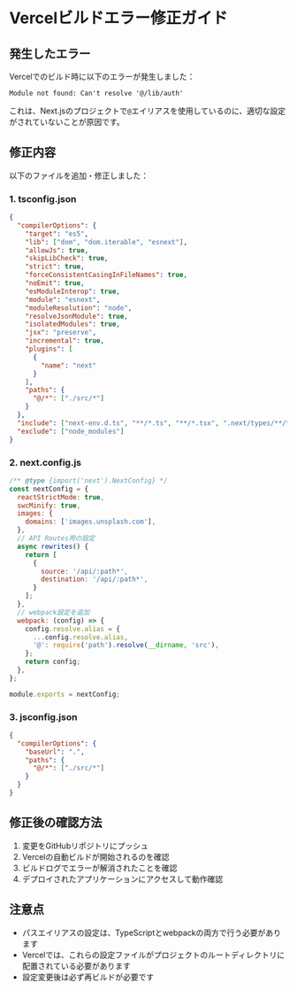 # Vercelビルドエラー修正ガイド

## 発生したエラー

Vercelでのビルド時に以下のエラーが発生しました：

```
Module not found: Can't resolve '@/lib/auth'
```

これは、Next.jsのプロジェクトで`@`エイリアスを使用しているのに、適切な設定がされていないことが原因です。

## 修正内容

以下のファイルを追加・修正しました：

### 1. tsconfig.json

```json
{
  "compilerOptions": {
    "target": "es5",
    "lib": ["dom", "dom.iterable", "esnext"],
    "allowJs": true,
    "skipLibCheck": true,
    "strict": true,
    "forceConsistentCasingInFileNames": true,
    "noEmit": true,
    "esModuleInterop": true,
    "module": "esnext",
    "moduleResolution": "node",
    "resolveJsonModule": true,
    "isolatedModules": true,
    "jsx": "preserve",
    "incremental": true,
    "plugins": [
      {
        "name": "next"
      }
    ],
    "paths": {
      "@/*": ["./src/*"]
    }
  },
  "include": ["next-env.d.ts", "**/*.ts", "**/*.tsx", ".next/types/**/*.ts"],
  "exclude": ["node_modules"]
}
```

### 2. next.config.js

```javascript
/** @type {import('next').NextConfig} */
const nextConfig = {
  reactStrictMode: true,
  swcMinify: true,
  images: {
    domains: ['images.unsplash.com'],
  },
  // API Routes用の設定
  async rewrites() {
    return [
      {
        source: '/api/:path*',
        destination: '/api/:path*',
      }
    ];
  },
  // webpack設定を追加
  webpack: (config) => {
    config.resolve.alias = {
      ...config.resolve.alias,
      '@': require('path').resolve(__dirname, 'src'),
    };
    return config;
  },
};

module.exports = nextConfig;
```

### 3. jsconfig.json

```json
{
  "compilerOptions": {
    "baseUrl": ".",
    "paths": {
      "@/*": ["./src/*"]
    }
  }
}
```

## 修正後の確認方法

1. 変更をGitHubリポジトリにプッシュ
2. Vercelの自動ビルドが開始されるのを確認
3. ビルドログでエラーが解消されたことを確認
4. デプロイされたアプリケーションにアクセスして動作確認

## 注意点

- パスエイリアスの設定は、TypeScriptとwebpackの両方で行う必要があります
- Vercelでは、これらの設定ファイルがプロジェクトのルートディレクトリに配置されている必要があります
- 設定変更後は必ず再ビルドが必要です
